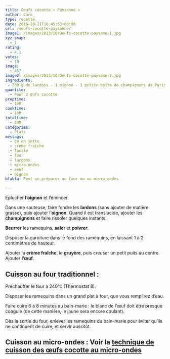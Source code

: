 ```yaml
---
title: Oeufs cocotte « Paysanne »
author: Caro
type: recette
date: 2016-10-21T16:45:53+00:00
url: /oeufs-cocotte-paysanne/
image1: /images/2013/10/Oeufs-cocotte-paysane-1.jpg
xyz_smap:
  - 1
rating:
  - 4.1
votes:
  - 10
image:
  - 467
image2: /images/2013/10/Oeufs-cocotte-paysane-2.jpg
ingredients:
 - 200 g de lardons - 1 oignon - 1 petite boîte de champignons de Paris émincés - 2 œufs - 2 cuillères à soupe de crème fraîche - beurre, sel, poivre - gruyère râpé (facultatif)
quantite:
  - Pour 2 œufs cocotte
preptime:
  - 10M
cooktime:
  - 10M
totaltime:
  - 20M
categories:
  - Plats
mestags:
  - ça en jette
  - crème fraîche
  - facile
  - four
  - lardons
  - micro-ondes
  - oeuf
  - oignon
blabla: Peut se préparer au four ou au micro-ondes

---
```

Eplucher **l&rsquo;oignon** et l&rsquo;émincer.

Dans une sauteuse, faire fondre les **lardons** (sans ajouter de matière grasse), puis ajouter l&rsquo;**oignon**. Quand il est translucide, ajouter les **champignons** et faire rissoler quelques instants.

**Beurrer** les ramequins, **saler** et **poivrer**.

Disposer la garniture dans le fond des ramequins, en laissant 1 à 2 centimètres de hauteur.

Ajouter la **crème fraîche**, le **gruyère**, puis creuser un petit puits au centre. Ajouter **l&rsquo;œuf**.

## Cuisson au four traditionnel :

Préchauffer le four à 240°c (Thermostat 8).

Disposer les ramequins dans un grand plat à four, que vous remplirez d&rsquo;eau.

Faire cuire 6 à 8 minutes au bain-marie : le blanc de l&rsquo;œuf doit être presque coagulé (de cette manière, le jaune sera encore coulant).

Dès la sortie du four, enlever les ramequins du bain-marie pour éviter qu&rsquo;ils ne continuent de cuire, et servir aussitôt.

## Cuisson au micro-ondes : Voir la <a title="Cuisson des oeufs cocotte au micro-ondes" href="http://www.instamiam.fr/cuisson-des-oeufs-cocotte-au-micro-ondes/" target="_blank">technique de cuisson des œufs cocotte au micro-ondes</a>
